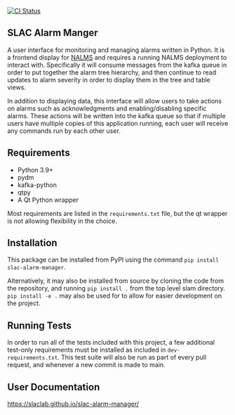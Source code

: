 [![CI Status](https://github.com/slaclab/slac-alarm-manager/actions/workflows/build-and-test.yml/badge.svg?branch=main)](https://github.com/slaclab/slac-alarm-manager/actions/workflows/build-and-test.yml)

## SLAC Alarm Manger

A user interface for monitoring and managing alarms written in Python. It is a frontend display for [NALMS](https://github.com/slaclab/nalms) and
requires a running NALMS deployment to interact with. Specifically it will consume messages from the kafka queue in order to put
together the alarm tree hierarchy, and then continue to read updates to alarm severity in order to display them in the tree
and table views.

In addition to displaying data, this interface will allow users to take actions on alarms such as acknowledgments and enabling/disabling
specific alarms. These actions will be written into the kafka queue so that if multiple users have multiple copies of this
application running, each user will receive any commands run by each other user.


## Requirements

* Python 3.9+
* pydm
* kafka-python
* qtpy
* A Qt Python wrapper

Most requirements are listed in the `requirements.txt` file, but the qt wrapper is not allowing flexibility in the choice.

## Installation

This package can be installed from PyPI using the command `pip install slac-alarm-manager`.

Alternatively, it may also be installed from source by cloning the code from the repository, and running
`pip install .` from the top level slam directory. `pip install -e .` may also be used for to allow for easier development
on the project.

## Running Tests

In order to run all of the tests included with this project, a few additional test-only requirements must be installed
as included in `dev-requirements.txt`. This test suite will also be run as part of every pull request, and whenever
a new commit is made to main.

## User Documentation

https://slaclab.github.io/slac-alarm-manager/
